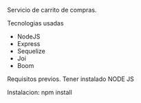 Servicio de carrito de compras.

Tecnologias usadas
 - NodeJS
 - Express
 - Sequelize
 - Joi
 - Boom

Requisitos previos.
Tener instalado NODE JS

Instalacion:
npm install

